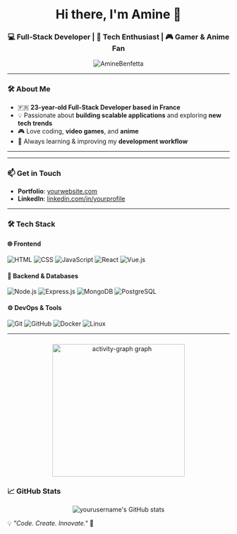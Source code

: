 <h1 align="center">Hi there, I'm Amine 👋</h1>
<h3 align="center">💻 Full-Stack Developer | 🚀 Tech Enthusiast | 🎮 Gamer & Anime Fan</h3>

<p align="center">
  <img src="https://komarev.com/ghpvc/?username=AmineBenfetta&label=Profile%20Views&color=0e75b6&style=flat" alt="AmineBenfetta" />
</p>

---

### 🛠️ **About Me**
- 🇫🇷 **23-year-old Full-Stack Developer based in France**
- 💡 Passionate about **building scalable applications** and exploring **new tech trends**
- 🎮 Love coding, **video games**, and **anime**
- 🚀 Always learning & improving my **development workflow**  

---
---

### 📫 **Get in Touch**
- **Portfolio**: [yourwebsite.com](https://yourwebsite.com)
- **LinkedIn**: [linkedin.com/in/yourprofile](https://linkedin.com/in/yourprofile)
---

### 🛠️ **Tech Stack**
#### 🌐 **Frontend**  
![HTML](https://img.shields.io/badge/HTML5-E34F26?style=for-the-badge&logo=html5&logoColor=white)
![CSS](https://img.shields.io/badge/CSS3-1572B6?style=for-the-badge&logo=css3&logoColor=white)
![JavaScript](https://img.shields.io/badge/JavaScript-F7DF1E?style=for-the-badge&logo=javascript&logoColor=black)
![React](https://img.shields.io/badge/React-61DAFB?style=for-the-badge&logo=react&logoColor=black)
![Vue.js](https://img.shields.io/badge/Vue.js-4FC08D?style=for-the-badge&logo=vue.js&logoColor=white)

#### 💾 **Backend & Databases**  
![Node.js](https://img.shields.io/badge/Node.js-339933?style=for-the-badge&logo=nodedotjs&logoColor=white)
![Express.js](https://img.shields.io/badge/Express.js-000000?style=for-the-badge&logo=express&logoColor=white)
![MongoDB](https://img.shields.io/badge/MongoDB-47A248?style=for-the-badge&logo=mongodb&logoColor=white)
![PostgreSQL](https://img.shields.io/badge/PostgreSQL-316192?style=for-the-badge&logo=postgresql&logoColor=white)

#### ⚙️ **DevOps & Tools**  
![Git](https://img.shields.io/badge/Git-F05032?style=for-the-badge&logo=git&logoColor=white)
![GitHub](https://img.shields.io/badge/GitHub-181717?style=for-the-badge&logo=github&logoColor=white)
![Docker](https://img.shields.io/badge/Docker-2496ED?style=for-the-badge&logo=docker&logoColor=white)
![Linux](https://img.shields.io/badge/Linux-FCC624?style=for-the-badge&logo=linux&logoColor=black)

---
###

<div align="center">
  <img src="https://github-readme-activity-graph.vercel.app/graph?username=AmineBenfetta&radius=16&theme=nightowl&area=true&order=5" height="300" alt="activity-graph graph"  />
</div>

### 

### 📈 **GitHub Stats**
<p align="center">
  <img src="https://github-readme-stats.vercel.app/api?username=yourusername&show_icons=true&theme=nightowl" alt="yourusername's GitHub stats" />
</p>


💡 _"Code. Create. Innovate."_ 🚀  

